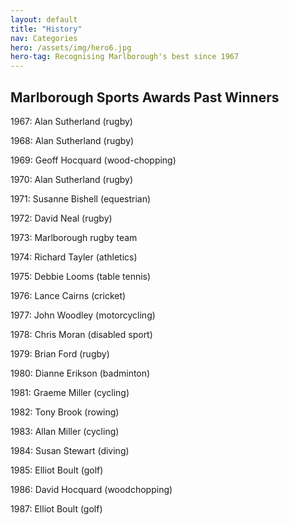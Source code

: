```yaml
---
layout: default
title: "History"
nav: Categories
hero: /assets/img/hero6.jpg
hero-tag: Recognising Marlborough's best since 1967
---
```


## Marlborough Sports Awards Past Winners

1967: Alan Sutherland (rugby)

1968: Alan Sutherland (rugby)

1969: Geoff Hocquard (wood-chopping)

1970: Alan Sutherland (rugby)

1971: Susanne Bishell (equestrian)

1972: David Neal (rugby)

1973: Marlborough rugby team

1974: Richard Tayler (athletics)

1975: Debbie Looms (table tennis)

1976: Lance Cairns (cricket)

1977: John Woodley (motorcycling)

1978: Chris Moran (disabled sport)

1979: Brian Ford (rugby)

1980: Dianne Erikson (badminton)

1981: Graeme Miller (cycling)

1982: Tony Brook (rowing)

1983: Allan Miller (cycling)

1984: Susan Stewart (diving)

1985: Elliot Boult (golf)

1986: David Hocquard (woodchopping)

1987: Elliot Boult (golf)
